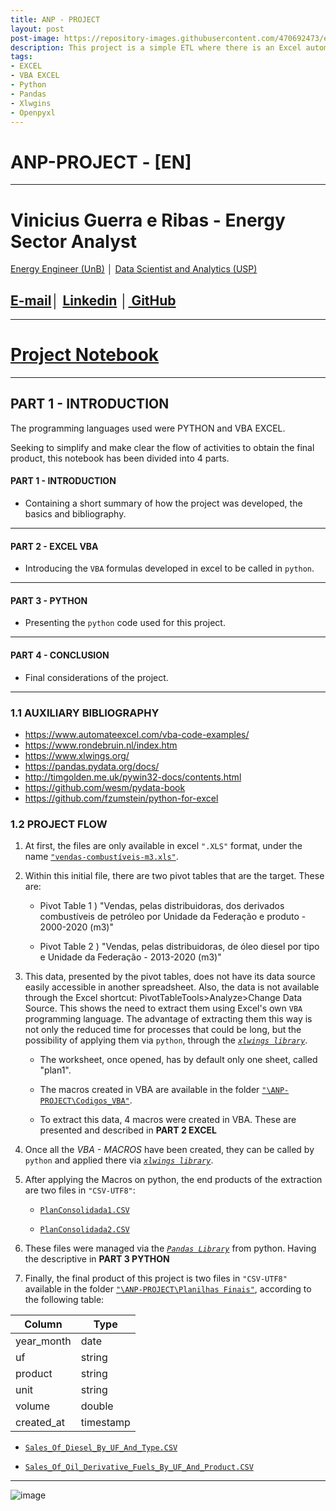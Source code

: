 ```yaml
---
title: ANP - PROJECT
layout: post
post-image: https://repository-images.githubusercontent.com/470692473/e7682a35-2a0f-4508-89d9-bf4ecb30b5cc
description: This project is a simple ETL where there is an Excel automation via VBA and then a data extraction via Python. The programming languages used were PYTHON and VBA EXCEL.
tags:
- EXCEL
- VBA EXCEL
- Python
- Pandas
- Xlwgins
- Openpyxl 
---
```

# ANP-PROJECT - [EN]

---

# Vinicius Guerra e Ribas -  Energy Sector Analyst
[Energy Engineer (UnB)](https://www.unb.br/) │ [Data Scientist and Analytics (USP)](https://www5.usp.br/)


## [ E-mail](mailto:viniciusgribas@gmail.com?Subject=%5BANP-PROJECT%5D%20-%20Contact)│ [ Linkedin](https://www.linkedin.com/in/vinicius-guerra-e-ribas/) │[ GitHub](https://github.com/viniciusgribas) 

---

# [Project Notebook](https://github.com/viniciusgribas/ANP-PROJECT/blob/main/Codigos_Python/Notebook_Master.ipynb)

---

## PART 1 - INTRODUCTION
The programming languages used were PYTHON and VBA EXCEL.

Seeking to simplify and make clear the flow of activities to obtain the final product, this notebook has been divided into 4 parts.

#### PART 1 - INTRODUCTION
 -  Containing a short summary of how the project was developed, the basics and bibliography.
---

#### PART 2 - EXCEL VBA
 - Introducing the `VBA` formulas developed in excel to be called in `python`.

---
#### PART 3 - PYTHON
 - Presenting the `python` code used for this project.

---
#### PART 4 - CONCLUSION
 - Final considerations of the project.
---
### 1.1 AUXILIARY BIBLIOGRAPHY
 - https://www.automateexcel.com/vba-code-examples/
 - https://www.rondebruin.nl/index.htm
 - https://www.xlwings.org/
 - https://pandas.pydata.org/docs/
 - http://timgolden.me.uk/pywin32-docs/contents.html
 - https://github.com/wesm/pydata-book
 - https://github.com/fzumstein/python-for-excel

### 1.2 PROJECT FLOW

1) At first, the files are only available in excel `".XLS"` format, under the name [`"vendas-combustíveis-m3.xls"`](https://github.com/viniciusgribas/ANP-PROJECT/tree/main/assets).

2) Within this initial file, there are two pivot tables that are the target. These are:

    - Pivot Table 1 ) "Vendas, pelas distribuidoras, dos derivados combustíveis de petróleo por Unidade da Federação e produto - 2000-2020 (m3)"
    
    - Pivot Table 2 ) "Vendas, pelas distribuidoras, de óleo diesel por tipo e Unidade da Federação - 2013-2020 (m3)"

3) This data, presented by the pivot tables, does not have its data source easily accessible in another spreadsheet. Also, the data is not available through the Excel shortcut: PivotTableTools>Analyze>Change Data Source. This shows the need to extract them using Excel's own `VBA` programming language. The advantage of extracting them this way is not only the reduced time for processes that could be long, but the possibility of applying them via `python`, through the *[`xlwings library`](https://www.xlwings.org/)*.

     - The worksheet, once opened, has by default only one sheet, called "plan1".
     
     - The macros created in VBA are available in the folder [`"\ANP-PROJECT\Codigos_VBA"`](https://github.com/viniciusgribas/ANP-PROJECT/tree/main/Codigos_VBA).
     - To extract this data, 4 macros were created in VBA. These are presented and described in **PART 2 EXCEL**

4) Once all the *VBA - MACROS* have been created, they can be called by `python` and applied there via *[`xlwings library`](https://www.xlwings.org/)*.

5) After applying the Macros on python, the end products of the extraction are two files in `"CSV-UTF8"`:

    - [`PlanConsolidada1.CSV`](https://github.com/viniciusgribas/ANP-PROJECT/tree/main/assets)
       
    - [`PlanConsolidada2.CSV`](https://github.com/viniciusgribas/ANP-PROJECT/tree/main/assets)

6) These files were managed via the *[`Pandas Library`](https://pandas.pydata.org/)* from python. Having the descriptive in **PART 3 PYTHON**

7) Finally, the final product of this project is two files in `"CSV-UTF8"` available in the folder [`"\ANP-PROJECT\Planilhas Finais"`](https://github.com/viniciusgribas/ANP-PROJECT/tree/main/Planilhas%20Finais), according to the following table:

| Column     | Type      |
|------------|-----------|
| year_month | date      |
| uf         | string    |
| product    | string    |
| unit       | string    |
| volume     | double    |
| created_at | timestamp |

   - [`Sales_Of_Diesel_By_UF_And_Type.CSV`](https://github.com/viniciusgribas/ANP-PROJECT/tree/main/Planilhas%20Finais)

   - [`Sales_Of_Oil_Derivative_Fuels_By_UF_And_Product.CSV`](https://github.com/viniciusgribas/ANP-PROJECT/tree/main/Planilhas%20Finais)

---
![image](https://user-images.githubusercontent.com/63691577/161165472-a0c20a8b-d68e-4d6b-a11c-c717bfbb0aa7.png)